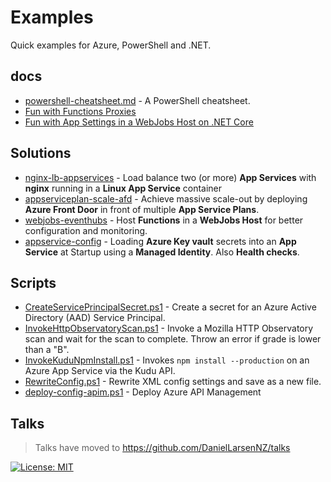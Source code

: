 # Examples

Quick examples for Azure, PowerShell and .NET.

## docs

* [powershell-cheatsheet.md](./docs/powershell-cheatsheet.md) - A PowerShell cheatsheet.
* [Fun with Functions Proxies](./docs/fun-with-functions-proxies.md)
* [Fun with App Settings in a WebJobs Host on .NET Core](./docs/fun-with-appsettings.md)

## Solutions

* [nginx-lb-appservices](./nginx-lb-appservices) - Load balance two (or more) **App Services** with **nginx**
  running in a **Linux App Service** container
* [appserviceplan-scale-afd](./appserviceplan-scale-afd) - Achieve massive scale-out by deploying **Azure Front Door**
  in front of multiple **App Service Plans**.
* [webjobs-eventhubs](https://github.com/DanielLarsenNZ/messaging) - Host **Functions** in a **WebJobs Host** for better configuration
  and monitoring.
* [appservice-config](./appservice-config) - Loading **Azure Key vault** secrets into an **App Service** at
  Startup using a **Managed Identity**. Also **Health checks**.

## Scripts

* [CreateServicePrincipalSecret.ps1](/Scripts/Azure/CreateServicePrincipalSecret.ps1) -
  Create a secret for an Azure Active Directory (AAD) Service Principal.
* [InvokeHttpObservatoryScan.ps1](/Scripts/Test/InvokeHttpObservatoryScan.ps1) -
  Invoke a Mozilla HTTP Observatory scan and wait for the scan to complete. Throw an error if grade is lower than a "B".
* [InvokeKuduNpmInstall.ps1](/Scripts/Deploy/InvokeKuduNpmInstall.ps1) - Invokes
  `npm install --production` on an Azure App Service via the Kudu API.
* [RewriteConfig.ps1](/Scripts/Deploy/RewriteConfig.ps1) - Rewrite XML config
  settings and save as a new file.
* [deploy-config-apim.ps1](Scripts\Azure\deploy-config-apim.ps1) - Deploy Azure API Management

## Talks

> Talks have moved to <https://github.com/DanielLarsenNZ/talks>

[![License: MIT](https://img.shields.io/badge/License-MIT-yellow.svg)](/LICENSE)

